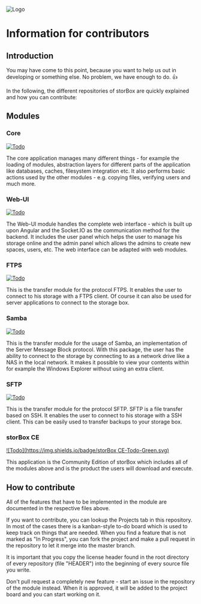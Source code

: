 ![Logo](https://puu.sh/CYnPt/086676ab65.png)

# Information for contributors

## Introduction

You may have come to this point, because you want to help us out in developing or something else.
No problem, we have enough to do. :thumbsup:

In the following, the different repositories of storBox are quickly explained and how you can contribute:

## Modules

### Core

[![Todo](https://img.shields.io/badge/Core-Todo-Green.svg)](https://github.com/storbox-io/contribute/projects/1)

The core application manages many different things - for example the loading of modules, abstraction layers for different parts of the application like databases, caches, filesystem integration etc.
It also performs basic actions used by the other modules - e.g. copying files, verifying users and much more.

### Web-UI

[![Todo](https://img.shields.io/badge/Web--UI-Todo-Green.svg)](https://github.com/storbox-io/contribute/projects/2)

The Web-UI module handles the complete web interface - which is built up upon Angular and the Socket.IO as the communication method for the backend. It includes the user panel which helps the user to manage his storage online and the admin panel which allows the admins to create new spaces, users, etc.
The web interface can be adapted with web modules.

### FTPS

[![Todo](https://img.shields.io/badge/FTPS-Todo-Green.svg)](https://github.com/storbox-io/contribute/projects/3)

This is the transfer module for the protocol FTPS. It enables the user to connect to his storage with a FTPS client. Of course it can also be used for server applications to connect to the storage box.

### Samba

[![Todo](https://img.shields.io/badge/Samba-Todo-Green.svg)](https://github.com/storbox-io/contribute/projects/4)

This is the transfer module for the usage of Samba, an implementation of the Server Message Block protocol. With this package, the user has the ability to connect to the storage by connecting to as a network drive like a NAS in the local network. It makes it possible to view your contents within for example the Windows Explorer without using an extra client.

### SFTP

[![Todo](https://img.shields.io/badge/SFTP-Todo-Green.svg)](https://github.com/storbox-io/contribute/projects/5)

This is the transfer module for the protocol SFTP. SFTP is a file transfer based on SSH. It enables the user to connect to his storage with a SSH client. This can be easily used to transfer backups to your storage box.

### storBox CE

[![Todo](https://img.shields.io/badge/storBox CE-Todo-Green.svg)](https://github.com/storbox-io/contribute/projects/6)

This application is the Community Edition of storBox which includes all of the modules above and is the product the users will download and execute.

## How to contribute

All of the features that have to be implemented in the module are documented in the respective files above.

If you want to contribute, you can lookup the Projects tab in this repository. In most of the cases there is a kanban-style to-do board which is used to keep track on things that are needed.
When you find a feature that is not marked as "In Progress", you can fork the project and make a pull request in the repository to let it merge into the master branch.

It is important that you copy the license header found in the root directory of every repository (file "HEADER") into the beginning of every source file you write.

Don't pull request a completely new feature - start an issue in the repository of the module instead. When it is approved, it will be added to the project board and you can start working on it.